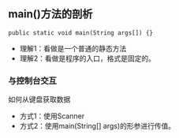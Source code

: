 ## main()方法的剖析

`public static void main(String args[]) {}`

* 理解1：看做是一个普通的静态方法
* 理解2：看做是程序的入口，格式是固定的。

### 与控制台交互

如何从键盘获取数据

* 方式1：使用Scanner
* 方式2：使用main(String[] args)的形参进行传值。